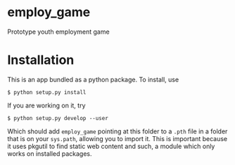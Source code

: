 employ_game
===========

Prototype youth employment game


Installation
============

This is an app bundled as a python package. To install, use
```
$ python setup.py install
```

If you are working on it, try
```
$ python setup.py develop --user
```

Which should add `employ_game` pointing at this folder to a `.pth` file in a folder that is on your `sys.path`, allowing you to import it.
This is important because it uses pkgutil to find static web content and such, a module which only works on installed packages.
